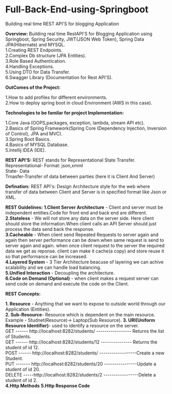 # Full-Back-End-using-Springboot
Building real time REST API'S for blogging  Application

**Overview:**
Building real time RestAPI'S for Blogging Application using Springboot, Spring Security, JWT(JSON Web Token), Spring Data JPA(Hibernate) and MYSQL.<br/>
1.Creating REST Endpoints.<br/>
2.Complex Db structure (JPA Entities).<br/>
3.Role Based Authentication.<br/>
4.Handling Exceptions.<br/>
5.Using DTO for Data Transfer.<br/>
6.Swagger Library (Documentation  for Rest API'S).<br/>

**OutComes of the Project:**

1.How to add profiles for different environments.<br/>
2.How to deploy spring boot in  cloud Environment (AWS in this case).<br/>

**Technologies to be familar for project Implementation:**

1.Core Java (OOPS,packages, exception, lambda, stream API etc).<br/>
2.Basics of Spring Framework(Spring Core (Dependency Injection, Inversion of Control), JPA and MVC).<br/>
3.Spring Boot Basics.<br/>
4.Basics of MYSQL Database.<br/>
5.Intellij IDEA (IDE).<br/>

**REST API'S:**
REST stands for Representational State Transfer.<br/>
Representational- Format: json,xmml<br/>
State- Data<br/>
Trnasfer-Transfer of data between parties (here it is Client And Server)<br/>

**Defination:**
REST API's: Design Architecture style for the web where transfer of data between Client and Server  is in specified format like Json or XML.<br/>

**REST Guidelines:**
**1.Client Server Architecture** - Client and server must be independent entities.Code for front end and back end are different.<br/>
**2.Stateless** - We will not store any data on the server side. Here client should store the information.When client calls an API Server should just process the data send back the response.<br/>
**3.Cacheable** - When client send Repeated Requests to server again and again then server performance can be down.when same request is send to server again and again.
when once client request to the server the required data we get as reponse. client can make it cache(a copy) and store  reuse it so that performance can be increased.<br/>
**4.Layered System** - 3 Tier Architecture beacuse of layering we can achive scalability and we can handle load balancing.<br/>
**5.Unified Interaction** - Decoupling the architecture.<br/>
**6.Code on Demand (Optional)** - when client makes a request server can  send code on demand and execute the code on the Client.<br/>

**REST Concepts:**

**1. Resource** - Anything that we want to expose to outside world through our Application (Entities).<br/>
**2. Sub-Resource**- Resource which is dependent on the main resource. Example - Studnet(Resource)-> Laptop(Sub Resource).
**3. URI(Uniform Resource Identifier)**- used to identify a resource on the server.<br/>
    GET  ------ http://localhost:8282/students/ ----------------- Returns the list of Students.<br/>
    GET  ------ http://localhost:8282/students/12 --------------- Returns the student of id 12.<br/>
    POST ------ http://localhost:8282/students/ ------------------Create a new Student.<br/>
    PUT ------- http://localhost:8282/students/20 ----------------Update a student of id 20.<br/>
    DELETE -----http://localhost:8282/students/2 -----------------Delete a student of id 2.<br/>
**4.Http Methods**
**5.Http Response Code**












